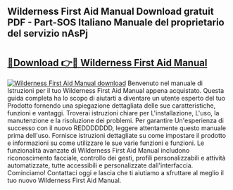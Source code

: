 ## Wilderness First Aid Manual Download gratuit PDF - Part-SOS Italiano Manuale del proprietario del servizio nAsPj

# <h2><a href="http://dfdhwjf.blite.top/?on=Wilderness+First+Aid+Manual">🔗Download 👉🔴 Wilderness First Aid Manual</a></h2>

[![Wilderness First Aid Manual download](https://i.imgur.com/lujVjoI.png)](http://dfdhwjf.blite.top/?on=Wilderness+First+Aid+Manual)
Benvenuto nel manuale di Istruzioni per il tuo Wilderness First Aid Manual appena acquistato. Questa guida completa ha lo scopo di aiutarti a diventare un utente esperto del tuo Prodotto fornendo una spiegazione dettagliata delle sue caratteristiche, funzioni e vantaggi. Troverai istruzioni chiare per L'installazione, L'uso, la manutenzione e la risoluzione dei problemi. Per garantire Un'esperienza di successo con il nuovo REDDDDDDD, leggere attentamente questo manuale prima dell'uso. Fornisce istruzioni dettagliate su come impostare il prodotto e informazioni su come utilizzare le sue varie funzioni e funzioni. Le funzionalità avanzate di Wilderness First Aid Manual includono riconoscimento facciale, controllo dei gesti, profili personalizzabili e attività automatizzate, tutte accessibili e personalizzate dall'interfaccia. Cominciamo! Contattaci oggi e lascia che ti aiutiamo a sfruttare al meglio il tuo nuovo Wilderness First Aid Manual.
